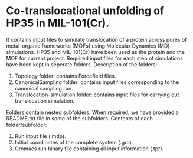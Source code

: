 # Co-translocational unfolding of HP35 in MIL-101(Cr).
It contains input files to simulate translocation of a protein across pores of metal-organic frameworks (MOFs) using Molecular Dynamics (MD) simulations.
HP35 and MIL-101(Cr) have been used as the protein and the MOF for current project.
Required input files for each step of simulations have been kept in seperate folders.
Description of the folders:
  1. Topology folder: contains Forcefield files.
  2. CanonicalSampling folder: contains input files corresponding to the canonical sampling run.
  3. Translocation-simulation folder: contains input files for carrying out translocation simulation.

Folders contain nested subfolders. When required, we have provided a README.txt file in some of the subfolders.
Contents of each folder/subfolder:
  1. Run input file (.mdp).
  2. Initial coordinates of the complete system (.gro).
  3. Gromacs run binary file containing all input information (.tpr).
